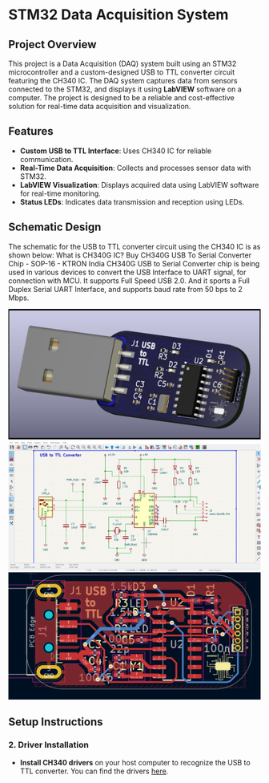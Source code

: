 # STM32 Data Acquisition System

## Project Overview
This project is a Data Acquisition (DAQ) system built using an STM32 microcontroller and a custom-designed USB to TTL converter circuit featuring the CH340 IC. The DAQ system captures data from sensors connected to the STM32, and displays it using **LabVIEW** software on a computer. The project is designed to be a reliable and cost-effective solution for real-time data acquisition and visualization.

## Features
- **Custom USB to TTL Interface**: Uses CH340 IC for reliable communication.
- **Real-Time Data Acquisition**: Collects and processes sensor data with STM32.
- **LabVIEW Visualization**: Displays acquired data using LabVIEW software for real-time monitoring.
- **Status LEDs**: Indicates data transmission and reception using LEDs.

## Schematic Design
The schematic for the USB to TTL converter circuit using the CH340 IC is as shown below:
What is CH340G IC?
Buy CH340G USB To Serial Converter Chip - SOP-16 - KTRON India
CH340G USB to Serial Converter chip is being used in various devices to convert the USB Interface to UART signal, for connection with MCU. It supports Full Speed USB 2.0. And it sports a Full Duplex Serial UART Interface, and supports baud rate from 50 bps to 2 Mbps.

<img src ="/USB to TTL Converter/USB to TTL.png"><img src ="/USB to TTL Converter/schematic.png">
<img src ="/USB to TTL Converter/Screenshot 2024-10-29 230903.png">
## Setup Instructions

### 2. Driver Installation
- **Install CH340 drivers** on your host computer to recognize the USB to TTL converter. You can find the drivers [here](https://sparks.gogo.co.nz/ch340.html).


